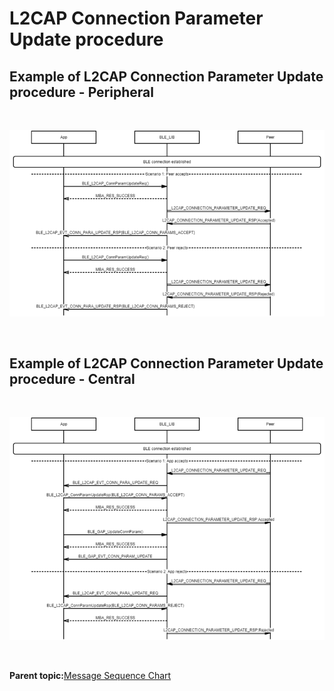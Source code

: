 # L2CAP Connection Parameter Update procedure

## Example of L2CAP Connection Parameter Update procedure - Peripheral

<br />

![](GUID-5503D343-59AC-49E4-9214-8F5D7460C3C3-low.png)

<br />

## Example of L2CAP Connection Parameter Update procedure - Central

<br />

![](GUID-629C0F74-98EB-4271-ACE6-E5BA17280B08-low.png)

<br />

**Parent topic:**[Message Sequence Chart](GUID-E43CD7B5-B5AE-4019-A8AB-501B2100EB2E.md)

